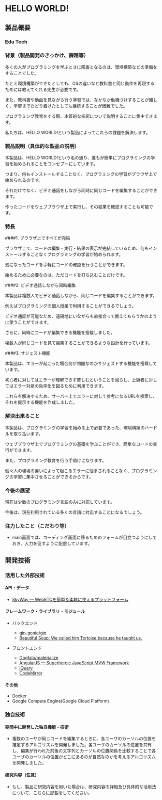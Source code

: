 # HELLO WORLD!

## 製品概要

### Edu Tech

### 背景（製品開発のきっかけ、課題等）

多くの人がプログラミングを学ぶときに障害となるのは、環境構築などの準備をすることでした。

たとえ環境構築ができたとしても、OSの違いなど教科書と同じ動作を再現するためには教えてくれる先生が必要です。

また、教科書や動画を見ながら行う学習では、なかなか動機づけすることが難しく、学習までたどり着けたとしても継続することが困難でした。

プログラミング教育をする際、本質的な技術について説明することに集中できます。

私たちは、HELLO WORLD!という製品によってこれらの課題を解決します。

### 製品説明（具体的な製品の説明）

本製品は、HELLO WORLD!という名の通り、誰もが簡単にプログラミングの学習を始められることをコンセプトにしています。

つまり、何もインストールすることなく、プログラミングの学習がブラウザ上で始められるのです。

それだけでなく、ビデオ通話をしながら同時に同じコードを編集することができます。

作ったコードをウェブブラウザ上で実行し、その結果を確認することも可能です。

### 特長

####1. ブラウザ上ですべてが完結

ブラウザ上で、コードの編集・実行・結果の表示が完結しているため、何もインストールすることなくプログラミングの学習が始められます。

気になったコードを手軽にコードの確認を行うことができます。

始めるために必要なのは、ただコードを打ち込むことだけです。

####2. ビデオ通話しながら同時編集

本製品は複数人でビデオ通話しながら、同じコードを編集することができます。

例えばプログラミングの個人授業で利用することができるでしょう。

ビデオ通話が可能なため、遠隔地にいながらも直接会って教えてもらうかのように使うことができます。

さらに、同時にコードが編集できる機能を搭載しました。

複数人が同じコードを見て編集することができるような設計を行っています。

####3. サジェスト機能

本製品は、エラーが起こった場合何が問題なのかサジェストする機能を搭載しています。

初心者に対してはエラーが理解できず苦しむということを減らし、上級者に対してはエラー対処の効率化を図るために利用できます。

これらを解決するため、サーバー上でエラーに対して参考になるURLを検索し、それを提示する機能を作成しました。

### 解決出来ること

本製品は、プログラミングの学習を始める上で必要であった、環境構築のハードルを取り払います。

ウェブブラウザ上でプログラミングの基礎を学ぶことができ、簡単なコードの実行ができます。

また、プログラミング教育を行う手助けになります。

個々人の環境の違いによって起こるエラーに悩まされることなく、プログラミングの学習に集中させることができるからです。

### 今後の展望

現在は少数のプログラミング言語のみに対応しています。

今後は、現在利用されている多くの言語に対応することになるでしょう。

### 注力したこと（こだわり等）

* main画面では、コーディング画面に移るためのフォームが目立つようにしておき、入力を促すように配慮しています。

## 開発技術

### 活用した外部技術

#### API・データ

* [SkyWay ― WebRTCを簡単＆柔軟に使えるプラットフォーム](https://nttcom.github.io/skyway/)

#### フレームワーク・ライブラリ・モジュール

* バックエンド
  * [gin-gonic/gin](https://github.com/gin-gonic/gin)
  * [Beautiful Soup: We called him Tortoise because he taught us.](https://www.crummy.com/software/BeautifulSoup/)


* フロントエンド
  * [Dogfalo/materialize](https://github.com/Dogfalo/materialize)
  * [AngularJS — Superheroic JavaScript MVW Framework](https://angularjs.org/)
  * [jQuery](https://jquery.com/)
  * [CodeMirror](https://codemirror.net/)

#### その他

* Docker
* Google Compute Engine(Google Cloud Platform)

### 独自技術

#### 期間中に開発した独自機能・技術

* 複数のユーザが同じコードを編集するときに、各ユーザのカーソルの位置を推定するアルゴリズムを開発しました。各ユーザのカーソルの位置を共有し、編集が行われた前後の文字列とカーソルの位置関係を比較することで各ユーザのカーソルの位置がどこにあるのが自然なのかを考えるアルゴリズムを開発しました。

#### 研究内容（任意）

* もし、製品に研究内容を用いた場合は、研究内容の詳細及び具体的な活用法について、こちらに記載をしてください。
